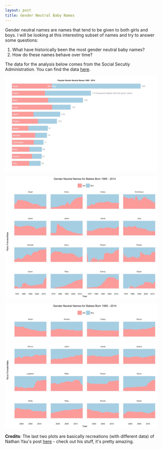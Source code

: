 ```yaml
---
layout: post
title: Gender Neutral Baby Names
---
```



Gender neutral names are names that tend to be given to both girls and boys. I will be looking at this interesting subset of names and try to answer some questions:

1. What have historically been the most gender neutral baby names?
2. How do these names behave over time?

The data for the analysis below comes from the Social Secutiy Administration. You can find the data [here](https://www.ssa.gov/oact/babynames/).


![](/img/babynames3.jpg)

![](/img/babynames1965.jpg)


![](/img/babynames1995.jpg)



**Credits**: The last two plots are basically recreations (with different data) of Nathan Yau's post [here](http://flowingdata.com/2013/09/25/the-most-unisex-names-in-us-history/) - check out his stuff, it's pretty amazing. 


